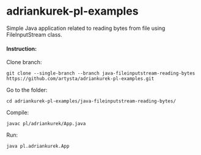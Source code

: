 # adriankurek-pl-examples

Simple Java application related to reading bytes from file using FileInputStream class.

#### Instruction:

Clone branch:

`git clone --single-branch --branch java-fileinputstream-reading-bytes https://github.com/artysta/adriankurek-pl-examples.git`

Go to the folder:

`cd adriankurek-pl-examples/java-fileinputstream-reading-bytes/`

Compile:

`javac pl/adriankurek/App.java`

Run:

`java pl.adriankurek.App`